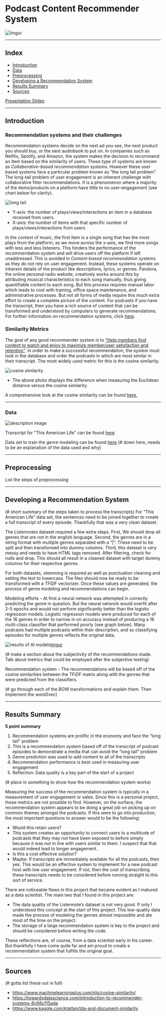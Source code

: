 

# Podcast Content Recommender System
![Imgur](https://i.imgur.com/4wCsqh6.png)
___________________________
## Index

- [Introduction](https://github.com/cspalding93/Podcast-Recommender-System#introduction)
- [Data](https://github.com/cspalding93/Podcast-Recommender-System#data)
- [Preprocessing](https://github.com/cspalding93/Podcast-Recommender-System#preprocessing)
- [Developing a Recommendation System](https://github.com/cspalding93/Podcast-Recommender-System#developing-a-recommendation-system)
- [Results Summary](https://github.com/cspalding93/Podcast-Recommender-System#results-summary)
- [Sources](https://github.com/cspalding93/Podcast-Recommender-System#sources)

[Presentation Slides](https://docs.google.com/presentation/d/1Qy40fhh0Euq8YckrmwKK_Z4MhWib4W0FKJwAOCMsefc/edit?usp=sharing)

_________________________
## Introduction  
   
### Recommendation systems and their challenges
Recommendation systems decide on the next ad you see, the next product you should buy, or the next audiobook to put on. In companies such as Netflix, Spotify, and Amazon, the system makes the decision to recommend an item based on the similarity of users. These type of systems are known as *Collaborative-based recommendation systems*. However these user based systems face a particular problem known as “the long tail problem”. The long-tail problem of user engagement is an inherent challenge with collaborative filter recommendations. It is a phenomenon where a majority of the items/products on a platform have little to no user-engagement (see chart below for clarity).

![long tail](https://i.imgur.com/1FAgk81.png)
- Y-axis: the number of plays/views/interactions an item in a database received from users.
- X-axis: the number of items with that specific number of plays/views/interactions from users

In the context of music, the first item is a single song that has the most plays from the platform; as we move across the x-axis, we find more songs with less and less listeners. This hinders the performance of the recommendation system and will drive users off the platform if left unaddressed. This is avoided in *Content-based recommendation systems* as they do not rely on user engagement. Instead, these systems operate on inherent details of the product like descriptions, lyrics, or genres. Pandora, the online personal radio website, creatively works around this by attributing musical characteristics to each song manually, thus giving quantifiable content to each song. But this process requires manual labor which leads to cost with training, office space maintenance, and administrative processes. But not all forms of media require this much extra effort to create a complete picture of the content. For podcasts if you have the transcript, then you have a rich source of content that can be transformed and understood by computers to generate recommendations. For further information on recommendation systems, click [here](https://towardsdatascience.com/introduction-to-recommender-systems-6c66cf15ada).

### Similarity Metrics

The goal of any good recommender system is to [“Help members find content to watch and enjoy to maximize member/user satisfaction and retention"](https://www.slideshare.net/moustaki/some-pitfalls-of-distributed-learning). In order to make a successful recommendation, the system must look in the database and order the podcasts in which are most similar in their transcript. The most widely used metric for this is the cosine similarity.

![cosine similarity](https://i.imgur.com/L7jes3w.png)
- The above photo displays the difference when measuring the Euclidean distance versus the cosine similarity.

A comprehensive look at the cosine similarity can be found [here.](https://www.machinelearningplus.com/nlp/cosine-similarity/)
_________________________
### Data
![description image](https://i.imgur.com/EKTgCG7.png)

Transcript for "This American Life" can be found [here](https://data.world/cjewell/this-american-life-transcripts)

Data set to train the genre modeling can be found [here](https://www.kaggle.com/listennotes/all-podcast-episodes-published-in-december-2017)
(# down here, needs to be an explanation of the data used and why)
_________________________
## Preprocessing
List the steps of preprocessing

_________________________
## Developing a Recommendation System 
(# short summary of the steps taken to process the transcripts)
For “This American Life” data set, the sentences need to be joined together to create a full transcript of every episode. Thankfully that was a very clean dataset. 

The Listennotes dataset required a few extra steps. First, We should drop all genres that are not in the english language. Second, the genres are in a string format with multiple genres separated with a “|”. These need to be split and then transformed into dummy columns. Third, this dataset is very messy and needs to have HTML tags removed. After filtering, check for nulls and drop. This should all result in a cleaned dataset with target dummy columns for their respective genres.

For both datasets, stemming is required as well as punctuation cleaning and setting the text to lowercase. The files should now be ready to be transformed with a TFiDF vectorizer. Once these values are generated, the process of genre modeling and recommendations can begin.

Modeling efforts - At first a neural network was attempted in correctly predicting the genre in question. But the neural network would overfit after 2-5 epochs and would not perform significantly better than the logistic regression models. Logistic regression models were produced for each of the 16 genres in order to narrow in on accuracy instead of producing a 16 multi-class classifier that performed poorly (see graph below). Many podcasts had multiple podcasts within their description, and so classifying episodes for multiple genres reflects the original data.

![results of AI models](https://imgur.com/IVQzB8t)[Imgur](https://i.imgur.com/IVQzB8t.png)

(# make a section about the subjectivity of the recommendations made. Talk about metrics that could be employed after the subjective testing)

Recommendation system - The recommendations will be based off of the cosine similarities between the TFiDF matrix along with the genres that were predicted from the classifiers. 

(# go through each of the BOW transformations and explain them. Then implement the word2vec)
_________________________
## Results Summary

**5 point summary**
1. Recommendation systems are prolific in the economy and face the “long tail” problem
2. This is a recommendation system based off of the transcript of podcast episodes to demonstrate a media that can avoid the “long tail” problem
3. Genre prediction was used to add content to all of the transcripts
4. Recommendation performance is best used in measuring user engagement
5. Reflection: Data quality is a key part of the start of a project 

(# place in something to  show how the recommendation system works)

Measuring the success of the recommendation system is typically in a measurement of user engagement or sales. Since this is a personal project, these metrics are not possible to find. However, on the surface, the recommendation system appears to be doing a great job on picking up on common themes amongst the podcasts. If this were to go into production, the most important questions to answer would to be the following:

- Would this retain users?
 - This system creates an opportunity to connect users to a multitude of podcasts that they may not have been exposed to before simply because it was not in line with users similar to them. I suspect that that would indeed lead to longer engagement. 
- Is this a cost effective solution?
 - Maybe: If transcripts are immediately available for all the podcasts, then yes. This would be an effective system to implement for a new podcast host with low user engagement. If not, then the cost of transcribing these transcripts needs to be considered before running straight to this sort of service.

There are noticeable flaws in this project that became evident as I matured as a data scientist. The main two that I found in this project are:

- The data quality of the Listennote’s dataset is not very good. If only I understood this concept at the start of this project. This low-quality data made the process of modeling the genres almost impossible and ate most of the time on the project. 
- The storage of a large recommendation system is key to the project and should be considered before writing the code. 
 
These reflections are, of course, from a data scientist early in his career. But thankfully I have come quite far and am proud to create a recommendation system that fulfills the original goal. 
_________________________
## Sources
(# gotta list these out in full)

- https://www.machinelearningplus.com/nlp/cosine-similarity/
- https://towardsdatascience.com/introduction-to-recommender-systems-6c66cf15ada
- https://www.kaggle.com/ktattan/lda-and-document-similarity

